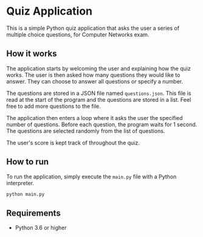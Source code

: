 # Quiz Application

This is a simple Python quiz application that asks the user a series of multiple choice questions, for Computer Networks exam.

## How it works

The application starts by welcoming the user and explaining how the quiz works. The user is then asked how many questions they would like to answer. They can choose to answer all questions or specify a number.

The questions are stored in a JSON file named `questions.json`. This file is read at the start of the program and the questions are stored in a list. Feel free to add more questions to the file.

The application then enters a loop where it asks the user the specified number of questions. Before each question, the program waits for 1 second. The questions are selected randomly from the list of questions.

The user's score is kept track of throughout the quiz.

## How to run

To run the application, simply execute the `main.py` file with a Python interpreter.

```bash
python main.py
```

## Requirements

- Python 3.6 or higher
